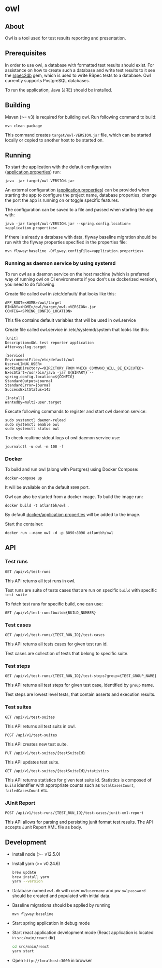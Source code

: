 # owl

## About

Owl is a tool used for test results reporting and presentation.

## Prerequisites

In order to use owl, a database with formatted test results should exist. For assistance on how to create such a database and write test results to it see the [rspec2db](https://github.com/ATLANTBH/rspec) gem, which is used to write RSpec tests to a database. Owl currently supports PostgreSQL databases.

To run the application, Java (JRE) should be installed.


## Building

Maven (>= v3) is required for building owl. Run following command to build:

```
mvn clean package
```

This command creates `target/owl-VERSION.jar` file, which can be started locally or copied to another host to be started on.

## Running

To start the application with the default configuration ([application.properties](src/main/resources/application.properties)) run:

```
java -jar target/owl-VERSION.jar
```

An external configuration ([application.properties](src/main/resources/application.properties)) can be provided when starting the app to configure the project name, database properties, change the port the app is running on or toggle specific features.

The configuration can be saved to a file and passed when starting the app with:
```
java -jar target/owl-VERSION.jar --spring.config.location=<application.properties>
```

If there is already a database with data, flyway baseline migration should be run with the flyway properties specified in the properties file:
```
mvn flyway:baseline -Dflyway.configFile=<application.properties>
```

### Running as daemon service by using systemd
To run owl as a daemon service on the host machine (which is preferred way of running owl on CI environments if you don't use dockerized version), you need to do following:

Create file called owl in /etc/default/ that looks like this:
```
APP_ROOT=<HOME>/owl/target
BINARY=<HOME>/owl/target/owl-<VERSION>.jar
CONFIG=<SPRING_CONFIG_LOCATION>
```
This file contains default variables that will be used in owl.service 

Create file called owl.service in /etc/systemd/system that looks like this:
```
[Unit]
Description=OWL test reporter application
After=syslog.target

[Service]
EnvironmentFile=/etc/default/owl
User=<LINUX_USER>
WorkingDirectory=<DIRECTORY_FROM_WHICH_COMMAND_WILL_BE_EXECUTED>
ExecStart=/usr/bin/java -jar ${BINARY} --spring.config.location=${CONFIG}
StandardOutput=journal
StandardError=journal
SuccessExitStatus=143

[Install]
WantedBy=multi-user.target
```

Execute following commands to register and start owl daemon service:
```
sudo systemctl daemon-reload
sudo systemctl enable owl
sudo systemctl status owl
```

To check realtime stdout logs of owl daemon service use:
```
journalctl -u owl -n 100 -f
```

### Docker
To build and run owl (along with Postgres) using Docker Compose:  
```
docker-compose up
```  
It will be available on the default `8090` port.

Owl can also be started from a docker image. To build the image run:  
```
docker build -t atlantbh/owl .
```  

By default [docker/application.properties](docker/application.properties) will be added to the image.

Start the container:  
```
docker run --name owl -d -p 8090:8090 atlantbh/owl
```  

## API

### Test runs

`GET /api/v1/test-runs`

This API returns all test runs in owl. 

Test runs are suite of tests cases that are run on specific `build` with specific `test-suite`

To fetch test runs for specific build, one can use:

`GET /api/v1/test-runs?build={BUILD_NUMBER}`

### Test cases

`GET /api/v1/test-runs/{TEST_RUN_ID}/test-cases`

This API returns all tests cases for given test run id.

Test cases are collection of tests that belong to specific suite.

### Test steps

`GET /api/v1/test-runs/{TEST_RUN_ID}/test-steps?group={TEST_GROUP_NAME}`

This API returns all test steps for given test case, identified by `group` name.

Test steps are lowest level tests, that contain asserts and execution results.

### Test suites

`GET /api/v1/test-suites`

This API returns all test suits in owl.

`POST /api/v1/test-suites`

This API creates new test suite.

`PUT /api/v1/test-suites/{testSuiteId}`

This API updates test suite.

`GET /api/v1/test-suites/{testSuiteId}/statistics`

This API returns statistics for given test suite id. Statistics is composed of `build` identifier with appropriate counts such as `totalCasesCount`, `failedCasesCount` etc.

### JUnit Report

`POST /api/v1/test-runs/{TEST_RUN_ID}/test-cases/junit-xml-report`

This API allows for parsing and persisting junit format test results. The API accepts Junit Report XML file as body. 


## Development

- Install node (>= v12.5.0)

- Install yarn (>= v0.24.6)

	```bash
	brew update
	brew install yarn
	yarn --version
	```

- Database named `owl-db` with user `owlusername` and pw `owlpassword` should be created and populated with initial data.
 
- Baseline migrations should be applied by running

	```$xslt
	mvn flyway:baseline
	```

- Start spring application in debug mode

- Start react application development mode (React application is located in `src/main/react` dir)

	```bash
	cd src/main/react
	yarn start
	```

- Open `http://localhost:3000` in browser
